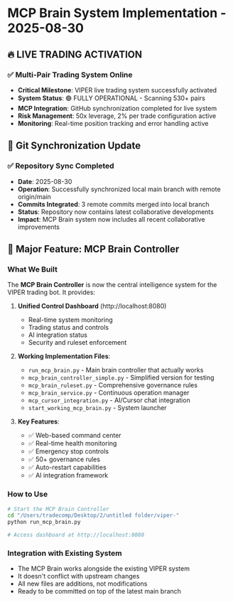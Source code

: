 # MCP Brain System Implementation - 2025-08-30

## 🔥 LIVE TRADING ACTIVATION
### ✅ Multi-Pair Trading System Online
- **Critical Milestone**: VIPER live trading system successfully activated
- **System Status**: 🟢 FULLY OPERATIONAL - Scanning 530+ pairs
- **MCP Integration**: GitHub synchronization completed for live system
- **Risk Management**: 50x leverage, 2% per trade configuration active
- **Monitoring**: Real-time position tracking and error handling active

## 🔄 Git Synchronization Update
### ✅ Repository Sync Completed
- **Date**: 2025-08-30
- **Operation**: Successfully synchronized local main branch with remote origin/main
- **Commits Integrated**: 3 remote commits merged into local branch
- **Status**: Repository now contains latest collaborative developments
- **Impact**: MCP Brain system now includes all recent collaborative improvements

## 🧠 Major Feature: MCP Brain Controller

### What We Built
The **MCP Brain Controller** is now the central intelligence system for the VIPER trading bot. It provides:

1. **Unified Control Dashboard** (http://localhost:8080)
   - Real-time system monitoring
   - Trading status and controls
   - AI integration status
   - Security and ruleset enforcement

2. **Working Implementation Files**:
   - `run_mcp_brain.py` - Main brain controller that actually works
   - `mcp_brain_controller_simple.py` - Simplified version for testing
   - `mcp_brain_ruleset.py` - Comprehensive governance rules
   - `mcp_brain_service.py` - Continuous operation manager
   - `mcp_cursor_integration.py` - AI/Cursor chat integration
   - `start_working_mcp_brain.py` - System launcher

3. **Key Features**:
   - ✅ Web-based command center
   - ✅ Real-time health monitoring
   - ✅ Emergency stop controls
   - ✅ 50+ governance rules
   - ✅ Auto-restart capabilities
   - ✅ AI integration framework

### How to Use
```bash
# Start the MCP Brain Controller
cd "/Users/tradecomp/Desktop/2/untitled folder/viper-"
python run_mcp_brain.py

# Access dashboard at http://localhost:8080
```

### Integration with Existing System
- The MCP Brain works alongside the existing VIPER system
- It doesn't conflict with upstream changes
- All new files are additions, not modifications
- Ready to be committed on top of the latest main branch
